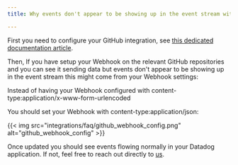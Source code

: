 ```yaml
---
title: Why events don't appear to be showing up in the event stream with my github integration ?

---
```


First you need to configure your GitHub integration, see [this dedicated documentation article][1].

Then, If you have setup your Webhook on the relevant GitHub repositories and you can see it sending data but events don't appear to be showing up in the event stream this might come from your Webhook settings:

Instead of having your Webhook configured with content-type:application/x-www-form-urlencoded

You should set your Webhook with content-type:application/json:

{{< img src="integrations/faq/github_webhook_config.png" alt="github_webhook_config" >}}

Once updated you should see events flowing normally in your Datadog application. If not, feel free to reach out directly to [us][2].

[1]: /integrations/github/
[2]: /help/
